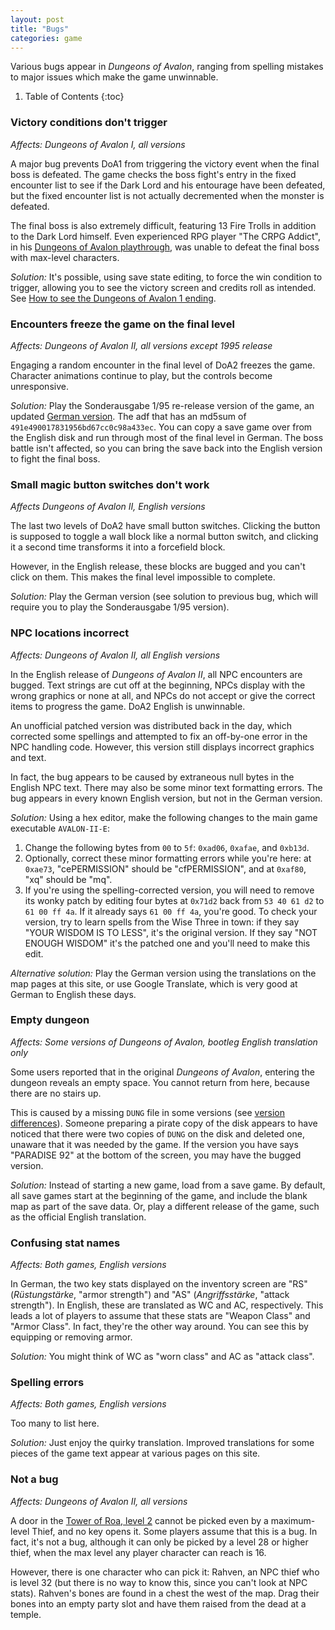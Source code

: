 ```yaml
---
layout: post
title: "Bugs"
categories: game
---
```


Various bugs appear in _Dungeons of Avalon_, ranging from spelling mistakes to
major issues which make the game unwinnable.

1. Table of Contents
{:toc}

### Victory conditions don't trigger

_Affects: Dungeons of Avalon I, all versions_

A major bug prevents DoA1 from triggering the victory event when the final boss is
defeated. The game checks the boss fight's entry in the fixed encounter list to
see if the Dark Lord and his entourage have been defeated, but the fixed encounter
list is not actually decremented when the monster is defeated.

The final boss is also extremely difficult, featuring 13 Fire Trolls in addition to
the Dark Lord himself. Even experienced RPG player "The CRPG Addict", in his
[Dungeons of Avalon playthrough](https://crpgaddict.blogspot.com/2015/08/dungeons-of-avalon-defeated-with-final.html),
was unable to defeat the final boss with max-level characters.

_Solution:_ It's possible, using save state editing, to force the win condition
to trigger, allowing you to see the victory screen and credits roll as intended.
See [How to see the Dungeons of Avalon 1 ending](../secrets/doa1-ending.html).

### Encounters freeze the game on the final level

_Affects: Dungeons of Avalon II, all versions except 1995 release_

Engaging a random encounter in the final level of DoA2 freezes the game. Character
animations continue to play, but the controls become unresponsive.

_Solution:_ Play the Sonderausgabe 1/95 re-release version of the game, an updated
[German version](../history/version-differences.html#dungeons-of-avalon-2-german).
The adf that has an md5sum of `491e490017831956bd67cc0c98a433ec`. You can copy
a save game over from the English disk and run through most of the final level in
German. The boss battle isn't affected, so you can bring the save back into the
English version to fight the final boss.

### Small magic button switches don't work

_Affects Dungeons of Avalon II, English versions_

The last two levels of DoA2 have small button switches. Clicking the button is
supposed to toggle a wall block like a normal button switch, and clicking it
a second time transforms it into a forcefield block.

However, in the English release, these blocks are bugged and you can't click on them.
This makes the final level impossible to complete.

_Solution:_ Play the German version (see solution to previous bug, which will
require you to play the Sonderausgabe 1/95 version).

### NPC locations incorrect

_Affects: Dungeons of Avalon II, all English versions_

In the English release of _Dungeons of Avalon II_, all NPC encounters are bugged.
Text strings are cut off at the beginning, NPCs display with the wrong graphics
or none at all, and NPCs do not accept or give the correct items to progress the
game. DoA2 English is unwinnable.

An unofficial patched version was distributed back in the day, which corrected
some spellings and attempted to fix an off-by-one error in the NPC handling
code. However, this version still displays incorrect graphics and text.

In fact, the bug appears to be caused by extraneous null bytes in the
English NPC text. There may also be some minor text formatting errors.
The bug appears in every known English version, but not in the German version.

_Solution:_ Using a hex editor, make the following changes to the main game
executable `AVALON-II-E`:

1. Change the following bytes from `00` to `5f`: `0xad06`, `0xafae`,
   and `0xb13d`.
2. Optionally, correct these minor formatting errors while you're here:
   at `0xae73`, "cePERMISSION" should be "cfPERMISSION", and
   at `0xaf80`, "xq" should be "mq".
3. If you're using the spelling-corrected version, you will need to remove
   its wonky patch by editing four bytes at `0x71d2` back from `53 40 61 d2`
   to `61 00 ff 4a`. If it already says `61 00 ff 4a`, you're good.
   To check your version, try to learn spells from the Wise Three in town:
   if they say "YOUR WISDOM IS TO LESS", it's the original version.
   If they say "NOT ENOUGH WISDOM" it's the patched one and you'll need
   to make this edit.

_Alternative solution:_ Play the German version using the translations
on the map pages at this site, or use Google Translate, which is very
good at German to English these days.

### Empty dungeon

_Affects: Some versions of Dungeons of Avalon, bootleg English translation only_

Some users reported that in the original _Dungeons of Avalon_, entering the dungeon
reveals an empty space. You cannot return from here, because there are no stairs up.

This is caused by a missing `DUNG` file in some versions
(see [version differences](../history/version-differences.html)). Someone preparing
a pirate copy of the disk appears to have noticed that there were two copies of
`DUNG` on the disk and deleted one, unaware that it was needed by the game. If the
version you have says "PARADISE 92" at the bottom of the screen, you may have the
bugged version.

_Solution:_ Instead of starting a new game, load from a save game. By default, all save
games start at the beginning of the game, and include the blank map as part of the save
data. Or, play a different release of the game, such as the official English translation.

### Confusing stat names

_Affects: Both games, English versions_

In German, the two key stats displayed on the inventory screen are "RS"
(_Rüstungstärke_, "armor strength") and "AS" (_Angriffsstärke_, "attack strength").
In English, these are translated as WC and AC, respectively. This leads a lot of
players to assume that these stats are "Weapon Class" and "Armor Class". In fact,
they're the other way around. You can see this by equipping or removing armor.

_Solution:_ You might think of WC as "worn class" and AC as "attack class".

### Spelling errors

_Affects: Both games, English versions_

Too many to list here.

_Solution:_ Just enjoy the quirky translation. Improved translations for some pieces
of the game text appear at various pages on this site.

### Not a bug

_Affects: Dungeons of Avalon II, all versions_

A door in the [Tower of Roa, level 2](../maps/doa2-tower2.html) cannot be picked
even by a maximum-level Thief, and no key opens it. Some players assume that this
is a bug. In fact, it's not a bug, although it can only be picked by a level 28 or
higher thief, when the max level any player character can reach is 16.

However, there is one character who can pick it: Rahven, an NPC thief who is
level 32 (but there is no way to know this, since you can't look at NPC stats).
Rahven's bones are found in a chest the west of the map. Drag their bones into
an empty party slot and have them raised from the dead at a temple.
